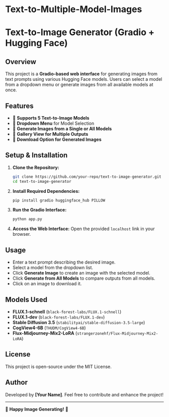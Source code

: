 # Text-to-Multiple-Model-Images
# Text-to-Image Generator (Gradio + Hugging Face)

## Overview
This project is a **Gradio-based web interface** for generating images from text prompts using various Hugging Face models. Users can select a model from a dropdown menu or generate images from all available models at once.

## Features
- 🔹 **Supports 5 Text-to-Image Models**
- 🔹 **Dropdown Menu** for Model Selection
- 🔹 **Generate Images from a Single or All Models**
- 🔹 **Gallery View for Multiple Outputs**
- 🔹 **Download Option for Generated Images**

## Setup & Installation
1. **Clone the Repository:**
   ```bash
   git clone https://github.com/your-repo/text-to-image-generator.git
   cd text-to-image-generator
   ```

2. **Install Required Dependencies:**
   ```bash
   pip install gradio huggingface_hub PILLOW
   ```

3. **Run the Gradio Interface:**
   ```bash
   python app.py
   ```

4. **Access the Web Interface:**
   Open the provided `localhost` link in your browser.

## Usage
- Enter a text prompt describing the desired image.
- Select a model from the dropdown list.
- Click **Generate Image** to create an image with the selected model.
- Click **Generate from All Models** to compare outputs from all models.
- Click on an image to download it.

## Models Used
- **FLUX.1-schnell** (`black-forest-labs/FLUX.1-schnell`)
- **FLUX.1-dev** (`black-forest-labs/FLUX.1-dev`)
- **Stable Diffusion 3.5** (`stabilityai/stable-diffusion-3.5-large`)
- **CogView4-6B** (`THUDM/CogView4-6B`)
- **Flux-Midjourney-Mix2-LoRA** (`strangerzonehf/Flux-Midjourney-Mix2-LoRA`)

## License
This project is open-source under the MIT License.

## Author
Developed by **[Your Name]**. Feel free to contribute and enhance the project!

---
🚀 **Happy Image Generating!** 🚀

